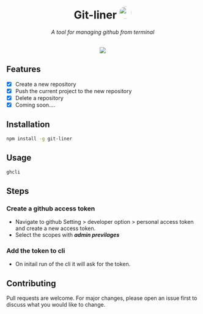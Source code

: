 <h1 align="center"> Git-liner <img height="32rem" style="border-radius:100px;" src="https://user-images.githubusercontent.com/71365444/236141951-74595cf8-9651-4970-ae2c-eff2c0df0840.png" />
 </h1>
<p align="center">
<i>A tool for managing github from terminal</i>
<br>
<br>
</p>

<!-- <p align="center">
<img src="https://img.shields.io/github/license/anandukch/GhCli?style=for-the-badge" />
<img src="https://img.shields.io/github/stars/anandukch/GhCli?style=for-the-badge" />
<img src="https://img.shields.io/github/forks/anandukch/GhCli?style=for-the-badge" />
<img src="https://img.shields.io/github/issues/anandukch/GhCli?style=for-the-badge" />
<img src="https://img.shields.io/github/issues-pr/anandukch/GhCli?style=for-the-badge" />
</p> -->

<p align="center">
<img src="https://user-images.githubusercontent.com/71365444/236139736-471d10c2-257a-426d-a8f0-f03b062930b9.gif" alt="  "/>
</p>

## Features

- [x] Create a new repository
- [x] Push the current project to the new repository
- [x] Delete a repository
- [x] Coming soon....

## Installation

```bash
npm install -g git-liner
```

## Usage

```bash
ghcli
```

<!-- steps -->

## Steps

<!-- create a github access token -->

### Create a github access token

- Navigate to github Setting > developer option > personal access token and create a new access token.
- Select the scopes with ***admin previlages***

<!-- add an image which show to add token ti cli -->

### Add the token to cli

- On initail run of the cli it will ask for the token.

## Contributing

Pull requests are welcome. For major changes, please open an issue first to discuss what you would like to change.
